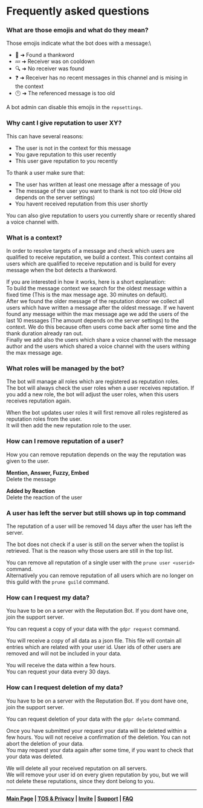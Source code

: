# Frequently asked questions

### What are those emojis and what do they mean?

Those emojis indicate what the bot does with a message:\

- 👀 ➜ Found a thankword
- 💤 ➜ Receiver was on cooldown
- 🔍 ➜ No receiver was found
- ❓ ➜ Receiver has no recent messages in this channel and is mising in the context
- 🕛 ➜ The referenced message is too old

A bot admin can disable this emojis in the `repsettings`.

### Why cant I give reputation to user XY?

This can have several reasons:

- The user is not in the context for this message
- You gave reputation to this user recently
- This user gave reputation to you recently

To thank a user make sure that:

- The user has written at least one message after a message of you
- The message of the user you want to thank is not too old (How old depends on the server settings)
- You havent received reputation from this user shortly

You can also give reputation to users you currently share or recently shared a voice channel with.

### What is a context?

In order to resolve targets of a message and check which users are qualified to receive reputation, we build a context.
This context contains all users which are qualified to receive reputation and is build for every message when the bot
detects a thankword.

If you are interested in how it works, here is a short explanation:\
To build the message context we search for the oldest message within a fixed time (This is the max message age. 30
minutes on default).\
After we found the older message of the reputation donor we collect all users which have written a message after the
oldest message. If we havent found any message within the max message age we add the users of the last 10 messages (The
amount depends on the server settings) to the context. We do this because often users come back after some time and the
thank duration already ran out.\
Finally we add also the users which share a voice channel with the message author and the users which shared a voice
channel with the users withing the max message age.

### What roles will be managed by the bot?

The bot will manage all roles which are registered as reputation roles.\
The bot will always check the user roles when a user receives reputation. If you add a new role, the bot will adjust the
user roles, when this users receives reputation again.

When the bot updates user roles it will first remove all roles registered as reputation roles from the user.\
It will then add the new reputation role to the user.

### How can I remove reputation of a user?

How you can remove reputation depends on the way the reputation was given to the user.

**Mention, Answer, Fuzzy, Embed**\
Delete the message

**Added by Reaction**\
Delete the reaction of the user

### A user has left the server but still shows up in top command

The reputation of a user will be removed 14 days after the user has left the server.

The bot does not check if a user is still on the server when the toplist is retrieved. That is the reason why those
users are still in the top list.

You can remove all reputation of a single user with the `prune user <userid>` command.\
Alternatively you can remove reputation of all users which are no longer on this guild with the `prune guild` command.

### How can I request my data?

You have to be on a server with the Reputation Bot. If you dont have one, join the support server.

You can request a copy of your data with the `gdpr request` command.

You will receive a copy of all data as a json file. This file will contain all entries which are related with your user
id. User ids of other users are removed and will not be included in your data.

You will receive the data within a few hours.\
You can request your data every 30 days.

### How can I request deletion of my data?

You have to be on a server with the Reputation Bot. If you dont have one, join the support server.

You can request deletion of your data with the `gdpr delete` command.

Once you have submitted your request your data will be deleted within a few hours. You will not receive a confirmation
of the deletion. You can not abort the deletion of your data.\
You may request your data again after some time, if you want to check that your data was deleted.

We will delete all your received reputation on all servers.\
We will remove your user id on every given reputation by you, but we will not delete these reputations, since they dont
belong to you.


---
**[Main Page](https://rainbowdashlabs.github.io/reputation-bot/)
| [TOS & Privacy](https://rainbowdashlabs.github.io/reputation-bot/tos-privacy)
| [Invite](https://discord.com/api/oauth2/authorize?client_id=834843896579489794&permissions=1342532672&scope=bot%20applications.commands)
| [Support](https://discord.gg/5DrGmz7pHj) | [FAQ](https://rainbowdashlabs.github.io/reputation-bot/faq)**
